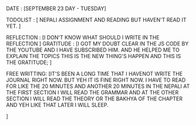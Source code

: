 DATE : [SEPTEMBER 23 DAY - TUESDAY]

TODOLIST : [
    NEPALI ASSIGNMENT AND READING BUT HAVEN'T READ IT YET. 
]

REFLECTION : [I DON'T KNOW WHAT SHOULD I WRITE IN THE REFLECTION ]
GRATITUDE : [I GOT MY DOUBT CLEAR IN THE JS CODE BY THE YOUTUBE AND I HAVE SUBSCRIBED HIM. AND HE HELPED ME TO EXPLAIN THE TOPICS
THIS IS THE NEW THING'S HAPPEN AND THIS IS THE GRATITUDE; ]

FREE WRITTING: [IT'S BEEN A LONG TIME THAT I HAVENOT WRITE THE JOURNAL RIGHT NOW. BUT YEH IT IS FINE RIGHT NOW. 
I HAVE TO READ FOR LIKE THE 20 MINUTES AND ANOTHER 20 MINUTES IN THE NEPALI AT THE FIRST SECTION I WILL READ THE GRAMMAR 
AND AT THE OTHER SECTION I WILL READ THE THEORY OR THE BAKHYA OF THE CHAPTER AND YEH LIKE THAT LATER I WILL SLEEP. 

]